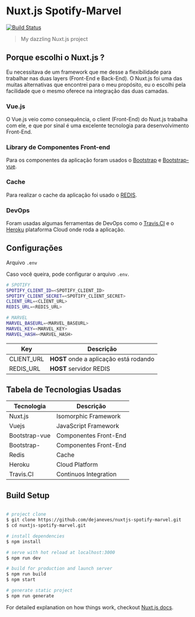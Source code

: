 # Nuxt.js Spotify-Marvel

[![Build Status](https://travis-ci.org/dejaneves/nuxtjs-spotify-marvel.svg?branch=master)](https://travis-ci.org/dejaneves/nuxtjs-spotify-marvel)

> My dazzling Nuxt.js project

## Porque escolhi o Nuxt.js ?

Eu necessitava de um framework que me desse a flexibilidade para trabalhar nas duas layers (Front-End e Back-End). O Nuxt.js foi uma das muitas alternativas que encontrei para o meu propósito, eu o escolhi pela facilidade que o mesmo oferece na integração das duas camadas.

### Vue.js

O Vue.js veio como consequência, o client (Front-End) do Nuxt.js trabalha com ele, e que por sinal é uma excelente tecnologia para desenvolvimento Front-End.

### Library de Componentes Front-end

Para os componentes da aplicação foram usados o [Bootstrap](https://getbootstrap.com/) e [Bootstrap-vue](https://bootstrap-vue.js.org/).

### Cache

Para realizar o cache da aplicação foi usado o [REDIS](https://redis.io/download).

### DevOps

Foram usadas algumas ferramentas de DevOps como o [Travis.CI](https://travis-ci.org/) e o [Heroku](https://www.heroku.com/) plataforma Cloud onde roda a aplicação.

## Configurações

Arquivo `.env`

Caso você queira, pode configurar o arquivo `.env`.

``` bash
# SPOTIFY
SPOTIFY_CLIENT_ID=<SPOTIFY_CLIENT_ID>
SPOTIFY_CLIENT_SECRET=<SPOTIFY_CLIENT_SECRET>
CLIENT_URL=<CLIENT_URL>
REDIS_URL=<REDIS_URL>

# MARVEL
MARVEL_BASEURL=<MARVEL_BASEURL>
MARVEL_KEY=<MARVEL_KEY>
MARVEL_HASH=<MARVEL_HASH>
```

| Key   | Descrição |
|----------|-------------|
| CLIENT_URL | **HOST** onde a aplicação está rodando |
| REDIS_URL | **HOST** servidor REDIS |

## Tabela de Tecnologias Usadas

| Tecnologia   | Descrição |
|----------|-------------|
| Nuxt.js | Isomorphic Framework |
| Vuejs | JavaScript Framework |
| Bootstrap-vue | Componentes Front-End |
| Bootstrap- | Componentes Front-End |
| Redis | Cache |
| Heroku | Cloud Platform |
| Travis.CI | Continuos Integration |

## Build Setup

``` bash

# project clone
$ git clone https://github.com/dejaneves/nuxtjs-spotify-marvel.git
$ cd nuxtjs-spotify-marvel.git

# install dependencies
$ npm install

# serve with hot reload at localhost:3000
$ npm run dev

# build for production and launch server
$ npm run build
$ npm start

# generate static project
$ npm run generate
```

For detailed explanation on how things work, checkout [Nuxt.js docs](https://nuxtjs.org).

